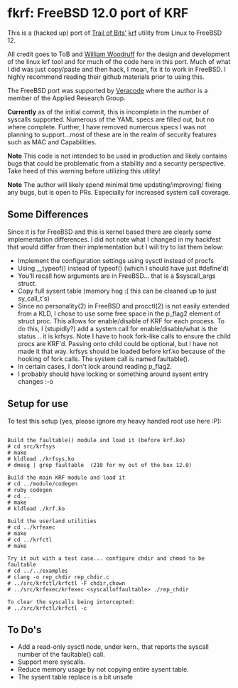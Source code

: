 # fkrf: FreeBSD 12.0 port of KRF

This is a (hacked up) port of [Trail of Bits'](https://www.trailofbits.com) 
[krf](https://github.com/trailofbits/krf) utility from Linux to FreeBSD 12.

All credit goes to ToB and [William Woodruff](https://github.com/woodruffw) for
the design and development of the linux krf tool and for much of the code here
in this port. Much of what I did was just copy/paste and then hack, I mean, fix
it to work in FreeBSD. I highly recommend reading their github materials prior to using this.



The FreeBSD port was supported by [Veracode](https://www.veracode.com) where the
author is a member of the Applied Research Group.

**Currently** as of the initial commit, this is incomplete in the number of 
syscalls supported. Numerous of the YAML specs are filled out, but no where
complete. Further, I have removed numerous specs I was not planning to 
support...most of these are in the realm of security features such as MAC and
Capabilities.

**Note** This code is not intended to be used in production and likely 
contains bugs that could be problematic from a stability and a security
perspective. Take heed of this warning before utilizing this utility!

**Note** The author will likely spend minimal time updating/improving/
fixing any bugs, but is open to PRs. Especially for increased system 
call coverage.


## Some Differences

Since it is for FreeBSD and this is kernel based there are clearly some
implementation differences. I did not note what I changed in my hackfest
that would differ from their implementation but I will try to list them 
below:


- Implement the configuration settings using sysctl instead of procfs
- Using __typeof() instead of typeof() (which I should have just #define'd)
- You'll recall how arguments are in FreeBSD... that is a $syscall_args struct.
- Copy full sysent table (memory hog :( this can be cleaned up to just sy_call_t's)
- Since no personality(2) in FreeBSD and procctl(2) is not easily extended from
a KLD, I chose to use some free space in the p_flag2 element of struct proc. This
allows for enable/disable of KRF for each process. To do this, I (stupidly?) add
a system call for enable/disable/what is the status .. it is krfsys. Note I have
to hook fork-like calls to ensure the child procs are KRF'd. Passing onto child
could be optional, but I have not made it that way. krfsys should be loaded before
krf.ko because of the hooking of fork calls. The system call is named faultable().
- In certain cases, I don't lock around reading p_flag2.
- I probably should have locking or something around sysent entry changes :-o

## Setup for use

To test this setup (yes, please ignore my heavy handed
root use here :P):

```

Build the faultable() module and load it (before krf.ko)
# cd src/krfsys
# make
# kldload ./krfsys.ko
# dmesg | grep faultable  (210 for my out of the box 12.0)

Build the main KRF module and load it
# cd ../module/codegen
# ruby codegen
# cd ..
# make
# kldload ./krf.ko

Build the userland utilities
# cd ../krfexec
# make
# cd ../krfctl
# make

Try it out with a test case... configure chdir and chmod to be faultable
# cd ../../examples
# clang -o rep_chdir rep_chdir.c
# ../src/krfctl/krfctl -F chdir,chown
# ../src/krfexec/krfexec <syscalloffaultable> ./rep_chdir

To clear the syscalls being intercepted:
# ../src/krfctl/krfctl -c
```

## To Do's

- Add a read-only sysctl node, under kern., that reports the syscall number of the faultable() call.
- Support more syscalls.
- Reduce memory usage by not copying entire sysent table.
- The sysent table replace is a bit unsafe
